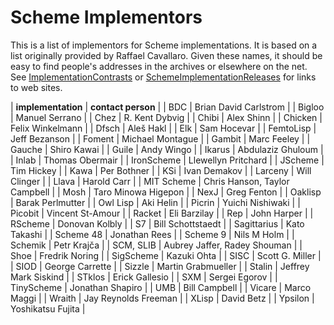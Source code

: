 # Scheme Implementors

This is a list of implementors for Scheme implementations.  It is based on a list originally provided by Raffael Cavallaro.  Given these names, it should be easy to find people's addresses in the archives or elsewhere on the net.  See [ImplementationContrasts](ImplementationContrasts.md) or [SchemeImplementationReleases](SchemeImplementationReleases.md) for links to web sites.

| **implementation** | **contact person** |
| BDC | Brian David Carlstrom |
| Bigloo | Manuel Serrano |
| Chez | R. Kent Dybvig |
| Chibi | Alex Shinn |
| Chicken | Felix Winkelmann |
| Dfsch | Aleš Hakl |
| Elk | Sam Hocevar |
| FemtoLisp | Jeff Bezanson |
| Foment | Michael Montague |
| Gambit | Marc Feeley |
| Gauche | Shiro Kawai |
| Guile | Andy Wingo |
| Ikarus | Abdulaziz Ghuloum |
| Inlab | Thomas Obermair |
| IronScheme | Llewellyn Pritchard |
| JScheme | Tim Hickey |
| Kawa | Per Bothner |
| KSi | Ivan Demakov |
| Larceny | Will Clinger |
| Llava | Harold Carr |
| MIT Scheme | Chris Hanson, Taylor Campbell |
| Mosh | Taro Minowa Higepon |
| NexJ | Greg Fenton |
| Oaklisp | Barak Perlmutter |
| Owl Lisp | Aki Helin |
| Picrin | Yuichi Nishiwaki |
| Picobit | Vincent St-Amour |
| Racket | Eli Barzilay |
| Rep | John Harper |
| RScheme | Donovan Kolbly |
| S7 | Bill Schottstaedt |
| Sagittarius | Kato Takashi |
| Scheme 48 | Jonathan Rees |
| Scheme 9 | Nils M Holm |
| Schemik | Petr Krajča |
| SCM, SLIB | Aubrey Jaffer, Radey Shouman |
| Shoe | Fredrik Noring |
| SigScheme | Kazuki Ohta |
| SISC | Scott G. Miller |
| SIOD | George Carrette |
| Sizzle | Martin Grabmueller |
| Stalin | Jeffrey Mark Siskind |
| STklos | Erick Gallesio |
| SXM | Sergei Egorov |
| TinyScheme | Jonathan Shapiro |
| UMB | Bill Campbell |
| Vicare | Marco Maggi |
| Wraith | Jay Reynolds Freeman |
| XLisp | David Betz |
| Ypsilon | Yoshikatsu Fujita |
